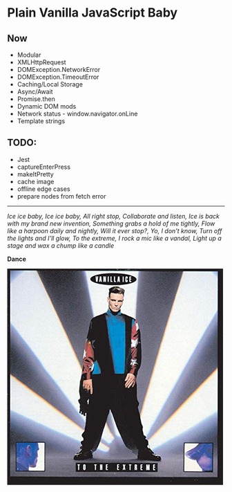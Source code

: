 # Plain Vanilla JavaScript Baby

## Now
* Modular
* XMLHttpRequest
* DOMException.NetworkError
* DOMException.TimeoutError
* Caching/Local Storage
* Async/Await
* Promise.then
* Dynamic DOM mods
* Network status - window.navigator.onLine
* Template strings

## TODO:

* Jest
* captureEnterPress
* makeItPretty
* cache image
* offline edge cases
* prepare nodes from fetch error

<hr>

*Ice ice baby, Ice ice baby, All right stop, Collaborate and listen, Ice is back with my brand new invention, Something grabs a hold of me tightly, Flow like a harpoon daily and nightly, Will it ever stop?, Yo, I don't know, Turn off the lights and I'll glow, To the extreme, I rock a mic like a vandal, Light up a stage and wax a chump like a candle*

**Dance**

![Vanilla Ice - To The Extreme album cover](vi.jpg)